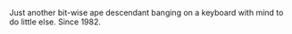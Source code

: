 <p>Just another bit-wise ape descendant banging on a keyboard with mind to do little else. Since 1982.</p>